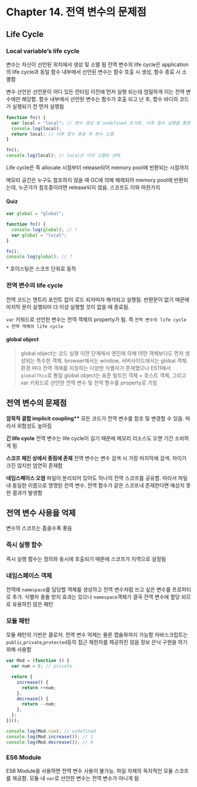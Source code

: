 # Chapter 14. 전역 변수의 문제점

## Life Cycle

### Local variable’s life cycle

변수는 자신이 선언된 위치에서 생성 및 소멸 됨
전역 변수의 life cycle은 application의 life cycle과 동일
함수 내부에서 선언된 변수는 함수 호출 시 생성, 함수 종료 시 소멸함

변수 선언은 선언문이 어디 있든 런타임 이전에 먼저 실행 되는데 엄밀하게 이는 전역 변수에만 해당함. 함수 내부에서 선언된 변수는 함수가 호출 되고 난 후, 함수 바디의 코드가 실행되기 전 먼저 실행됨

```js
function fn() {
  var local = "local"; // 변수 생성 및 undefined 초기화, 이후 함수 실행을 통한 'local' 문자열 할당
  console.log(local);
  return local; // 이후 함수 종료 후 변수 소멸
}

fn();
console.log(local); // local은 이미 소멸된 상태
```

Life cycle은 즉 allocate 시점부터 release되어 memory pool에 반환되는 시점까지

메모리 공간은 누구도 참조하지 않을 때 GC에 의해 해제되어 memory pool에 반환되는데, 누군가가 참조중이라면 release되지 않음. 스코프도 이와 마찬가지

#### Quiz

```js
var global = "global";

function fn() {
  console.log(global); // ?
  var global = "local";
}

fn();
console.log(global); // ?
```

\* 호이스팅은 스코프 단위로 동작

### 전역 변수의 life cycle

전역 코드는 엔트리 포인트 없이 로드 되자마자 해석되고 실행됨. 반환문이 없기 때문에 마지막 문이 실행되어 더 이상 실행할 것이 없을 때 종료됨.

`var` 키워드로 선언한 변수는 전역 객체의 property가 됨. 즉 `전역 변수의 life cycle = 전역 객체의 life cycle`

#### global object

> global object는 코드 실행 이전 단계에서 엔진에 의해 어떤 객체보다도 먼저 생성되는 특수한 객체. browser에서는 window, 서버사이드에서는 global 객체. 환경 마다 전역 객체를 지칭하는 다양한 식별자가 존재했으나 ES11에서 `globalThis`로 통일
> global object는 표준 빌트인 객체 + 호스트 객체, 그리고 var 키워드로 선언한 전역 변수 및 전역 함수를 property로 가짐

## 전역 변수의 문제점

**암묵적 결합 implicit coupling\*\*** 모든 코드가 전역 변수를 참조 및 변경할 수 있음. 따라서 위험성도 높아짐

**긴 life cycle**
전역 변수는 life cycle이 길기 때문에 메모리 리소스도 오랜 기간 소비하게 됨

**스코프 체인 상에서 종점에 존재**
전역 변수는 변수 검색 시 가장 마지막에 검색. 차이가 크진 않지만 엄연히 존재함

**네임스페이스 오염**
파일이 분리되어 있어도 하나의 전역 스코프를 공유함. 따라서 파일 내 동일한 이름으로 명명된 전역 변수, 전역 함수가 같은 스코프내 존재한다면 예상치 못한 결과가 발생함

## 전역 변수 사용을 억제

변수의 스코프는 좁을수록 좋음

### 즉시 실행 함수

즉시 실행 함수는 정의와 동시에 호출되기 때문에 스코프가 지역으로 설정됨

### 네임스페이스 객체

전역에 `namespace`를 담당할 객체를 생성하고 전역 변수처럼 쓰고 싶은 변수를 프로퍼티로 추가. 식별자 충돌 방지 효과는 있으나 `namespace`객체가 결국 전역 변수에 할당 되므로 유용하진 않은 패턴

### 모듈 패턴

모듈 패턴의 기반은 클로저. 전역 변수 억제는 물론 캡슐화까지 가능함
자바스크립트는 `public`,`private`,`protected`등의 접근 제한자를 제공하진 않음
정보 은닉 구현을 하기 위해 사용함

```js
var Mod = (function () {
  var num = 0; // private

  return {
    increase() {
      return ++num;
    },
    decrease() {
      return --num;
    },
  };
})();

console.log(Mod.num); // undefined
console.log(Mod.increase()); // 1
console.log(Mod.decrease()); // 0
```

### ES6 Module

ES6 Module을 사용하면 전역 변수 사용이 불가능. 파일 자체의 독자적인 모듈 스코프를 제공함. 모듈 내 `var`로 선언한 변수는 전역 변수가 아니게 됨
